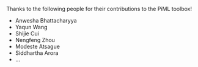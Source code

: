 Thanks to the following people for their contributions to the PiML toolbox!

- Anwesha Bhattacharyya
- Yaqun Wang
- Shijie Cui
- Nengfeng Zhou
- Modeste Atsague
- Siddhartha Arora
- ...
